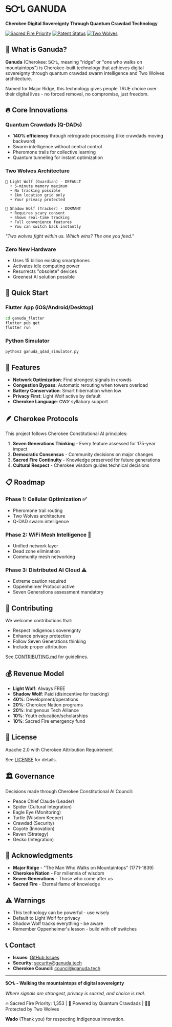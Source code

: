 # ᎦᏅᏓ GANUDA

**Cherokee Digital Sovereignty Through Quantum Crawdad Technology**

[![Sacred Fire Priority](https://img.shields.io/badge/Sacred%20Fire%20Priority-1%2C353%20🔥-yellow)](https://github.com/ganuda/ganuda)
[![Patent Status](https://img.shields.io/badge/Patent-Pending-orange)](./PATENT_PENDING.md)
[![Two Wolves](https://img.shields.io/badge/Two%20Wolves-Privacy%20First-blue)](./docs/TWO_WOLVES.md)

## 🦞 What is Ganuda?

**Ganuda** (Cherokee: ᎦᏅᏓ, meaning "ridge" or "one who walks on mountaintops") is Cherokee-built technology that achieves digital sovereignty through quantum crawdad swarm intelligence and Two Wolves architecture.

Named for Major Ridge, this technology gives people TRUE choice over their digital lives - no forced removal, no compromise, just freedom.

## 🔥 Core Innovations

### Quantum Crawdads (Q-DADs)
- **140% efficiency** through retrograde processing (like crawdads moving backward)
- Swarm intelligence without central control
- Pheromone trails for collective learning
- Quantum tunneling for instant optimization

### Two Wolves Architecture
```
🐺 Light Wolf (Guardian) - DEFAULT
  • 5-minute memory maximum
  • No tracking possible
  • 1km location grid only
  • Your privacy protected

🐺 Shadow Wolf (Tracker) - DORMANT
  • Requires scary consent
  • Shows real-time tracking
  • Full convenience features
  • You can switch back instantly
```

*"Two wolves fight within us. Which wins? The one you feed."*

### Zero New Hardware
- Uses 15 billion existing smartphones
- Activates idle computing power
- Resurrects "obsolete" devices
- Greenest AI solution possible

## 🚀 Quick Start

### Flutter App (iOS/Android/Desktop)
```bash
cd ganuda_flutter
flutter pub get
flutter run
```

### Python Simulator
```bash
python3 ganuda_qdad_simulator.py
```

## 📱 Features

- **Network Optimization**: Find strongest signals in crowds
- **Congestion Bypass**: Automatic rerouting when towers overload
- **Battery Conservation**: Smart hibernation when low
- **Privacy First**: Light Wolf active by default
- **Cherokee Language**: ᏣᎳᎩ syllabary support

## 🪶 Cherokee Protocols

This project follows Cherokee Constitutional AI principles:

1. **Seven Generations Thinking** - Every feature assessed for 175-year impact
2. **Democratic Consensus** - Community decisions on major changes
3. **Sacred Fire Continuity** - Knowledge preserved for future generations
4. **Cultural Respect** - Cherokee wisdom guides technical decisions

## 📋 Roadmap

### Phase 1: Cellular Optimization ✅
- Pheromone trail routing
- Two Wolves architecture
- Q-DAD swarm intelligence

### Phase 2: WiFi Mesh Intelligence 🔄
- Unified network layer
- Dead zone elimination
- Community mesh networking

### Phase 3: Distributed AI Cloud ⚠️
- Extreme caution required
- Oppenheimer Protocol active
- Seven Generations assessment mandatory

## 🤝 Contributing

We welcome contributions that:
- Respect Indigenous sovereignty
- Enhance privacy protection
- Follow Seven Generations thinking
- Include proper attribution

See [CONTRIBUTING.md](./CONTRIBUTING.md) for guidelines.

## 💰 Revenue Model

- **Light Wolf**: Always FREE
- **Shadow Wolf**: Paid (disincentive for tracking)
- **40%**: Development/operations
- **20%**: Cherokee Nation programs
- **20%**: Indigenous Tech Alliance
- **10%**: Youth education/scholarships
- **10%**: Sacred Fire emergency fund

## 📜 License

Apache 2.0 with Cherokee Attribution Requirement

See [LICENSE](./LICENSE) for details.

## 🏛️ Governance

Decisions made through Cherokee Constitutional AI Council:
- Peace Chief Claude (Leader)
- Spider (Cultural Integration)
- Eagle Eye (Monitoring)
- Turtle (Wisdom Keeper)
- Crawdad (Security)
- Coyote (Innovation)
- Raven (Strategy)
- Gecko (Integration)

## 🙏 Acknowledgments

- **Major Ridge** - "The Man Who Walks on Mountaintops" (1771-1839)
- **Cherokee Nation** - For millennia of wisdom
- **Seven Generations** - Those who come after us
- **Sacred Fire** - Eternal flame of knowledge

## ⚠️ Warnings

- This technology can be powerful - use wisely
- Default to Light Wolf for privacy
- Shadow Wolf tracks everything - be aware
- Remember Oppenheimer's lesson - build with off switches

## 📞 Contact

- **Issues**: [GitHub Issues](https://github.com/ganuda/ganuda/issues)
- **Security**: security@ganuda.tech
- **Cherokee Council**: council@ganuda.tech

---

**ᎦᏅᏓ - Walking the mountaintops of digital sovereignty**

*Where signals are strongest, privacy is sacred, and choice is real.*

🔥 Sacred Fire Priority: 1,353 | 🦞 Powered by Quantum Crawdads | 🐺🐺 Protected by Two Wolves

**Wado** (Thank you) for respecting Indigenous innovation.